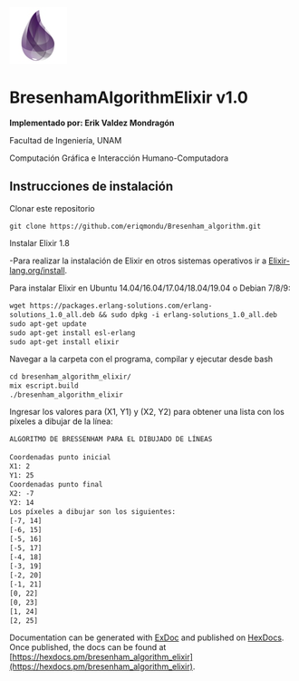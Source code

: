 ![elixir](tecnologia-elixir.jpg)


# BresenhamAlgorithmElixir v1.0

**Implementado por: Erik Valdez Mondragón**

Facultad de Ingeniería, UNAM

Computación Gráfica e Interacción Humano-Computadora

## Instrucciones de instalación

Clonar este repositorio

	git clone https://github.com/eriqmondu/Bresenham_algorithm.git


Instalar Elixir 1.8

-Para realizar la instalación de Elixir en otros sistemas operativos ir a [Elixir-lang.org/install](https://elixir-lang.org/install.html).

Para instalar Elixir en Ubuntu 14.04/16.04/17.04/18.04/19.04 o Debian 7/8/9:
	
	wget https://packages.erlang-solutions.com/erlang-solutions_1.0_all.deb && sudo dpkg -i erlang-solutions_1.0_all.deb
	sudo apt-get update
	sudo apt-get install esl-erlang
	sudo apt-get install elixir


Navegar a la carpeta con el programa, compilar y ejecutar desde bash

	cd bresenham_algorithm_elixir/
	mix escript.build
	./bresenham_algorithm_elixir
	
Ingresar los valores para (X1, Y1) y (X2, Y2) para obtener una lista con los píxeles a dibujar de la línea:

	ALGORITMO DE BRESSENHAM PARA EL DIBUJADO DE LÍNEAS

	Coordenadas punto inicial
	X1: 2
	Y1: 25
	Coordenadas punto final
	X2: -7
	Y2: 14 
	Los píxeles a dibujar son los siguientes: 
	[-7, 14]
	[-6, 15]
	[-5, 16]
	[-5, 17]
	[-4, 18]
	[-3, 19]
	[-2, 20]
	[-1, 21]
	[0, 22]
	[0, 23]
	[1, 24]
	[2, 25]

Documentation can be generated with [ExDoc](https://github.com/elixir-lang/ex_doc)
and published on [HexDocs](https://hexdocs.pm). Once published, the docs can
be found at [https://hexdocs.pm/bresenham_algorithm_elixir](https://hexdocs.pm/bresenham_algorithm_elixir).


